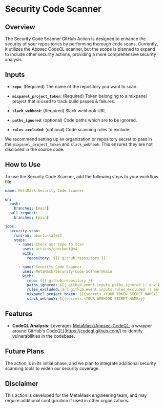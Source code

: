 # Security Code Scanner

## Overview

The Security Code Scanner GitHub Action is designed to enhance the security of your repositories by
performing thorough code scans. Currently, it utilizes the Appsec CodeQL scanner,
but the scope is planned to expand to include other security actions,
providing a more comprehensive security analysis.

## Inputs

- **`repo`**: (Required) The name of the repository you want to scan.
- **`mixpanel_project_token`**: (Required) Token belonging to a mixpanel project that is used to track build passes & failures.
- **`slack_webhook`**: (Required) Slack webhook URL.

- **`paths_ignored`**: (optional) Code paths which are to be ignored.
- **`rules_excluded`**: (optional) Code scanning rules to exclude.


We recommend setting up an organization or repository secret to pass in the `mixpanel_project_token` and `slack_webhook`. This ensures they are not disclosed in the source code.

## How to Use

To use the Security Code Scanner, add the following steps to your workflow file:

```yaml
name: MetaMask Security Code Scanner

on:
  push:
    branches: [main]
  pull_request:
    branches: [main]

jobs:
  security-scan:
    runs-on: ubuntu-latest
    steps:
      - name: Check out repo to scan
        uses: actions/checkout@v4
        with:
          repository: ${{ github.repository }}

      - name: Security Code Scanner
        uses: MetaMask/Security-Code-Scanner@main
        with:
          repo: ${{ github.repository }}
          paths_ignored: ${{ github.event.inputs.paths_ignored || env.DEFAULT_PATHS_IGNORED }}
          rules_excluded: ${{ github.event.inputs.rules_excluded || env.DEFAULT_RULES_EXCLUDED }}
          mixpanel_project_token: ${{secrets.<YOUR TOKEN SECRET NAME>}}
          slack_webhook: ${{secrets.<YOUR WEBHOOK SECRET NAME>}}
```

## Features

- **CodeQL Analysis**: Leverages [MetaMask/Appsec-CodeQL](https://github.com/MetaMask/codeql-action), a wrapper around GitHub's CodeQL](https://codeql.github.com/) to identify vulnerabilities in the codebase.

## Future Plans

The action is in its initial phase, and we plan to integrate additional security scanning tools to widen our security coverage.

## Disclaimer

This action is developed for the MetaMask engineering team, and may require additional configuration if used in other organizations.
